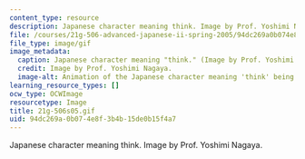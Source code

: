 ```yaml
---
content_type: resource
description: Japanese character meaning think. Image by Prof. Yoshimi Nagaya.
file: /courses/21g-506-advanced-japanese-ii-spring-2005/94dc269a0b074e8f3b4b15de0b15f4a7_21g-506s05.gif
file_type: image/gif
image_metadata:
  caption: Japanese character meaning "think." (Image by Prof. Yoshimi Nagaya.)
  credit: Image by Prof. Yoshimi Nagaya.
  image-alt: Animation of the Japanese character meaning 'think' being drawn.
learning_resource_types: []
ocw_type: OCWImage
resourcetype: Image
title: 21g-506s05.gif
uid: 94dc269a-0b07-4e8f-3b4b-15de0b15f4a7
---
```

Japanese character meaning think. Image by Prof. Yoshimi Nagaya.

